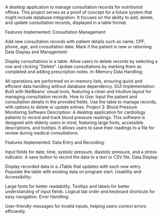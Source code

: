 A desktop application to manage consultation records for nutritionist offices. This project serves as a proof of concept for a future system that might include database integration. It focuses on the ability to add, delete, and update consultation records, displayed in a table format.

Features Implemented:
Consultation Management:

Add new consultation records with patient details such as name, CPF, phone, age, and consultation date.
Mark if the patient is new or returning.
Data Display and Management:

Display consultations in a table.
Allow users to delete records by selecting a row and clicking "Delete".
Update consultations by marking them as completed and adding prescription notes.
In-Memory Data Handling:

All operations are performed on in-memory lists, ensuring quick and efficient data handling without database dependency.
GUI Implementation:
Built with NetBeans' visual tools, featuring a clean and intuitive layout for managing consultation records.
How to Use:
Input the patient and consultation details in the provided fields.
Use the table to manage records, with options to delete or update entries.
Project 3: Blood Pressure Monitoring Software
Description:
A desktop application for cardiology patients to record and track blood pressure readings. This software is designed with elderly users in mind, featuring large fonts, accessible descriptions, and tooltips. It allows users to save their readings to a file for review during medical consultations.

Features Implemented:
Data Entry and Recording:

Input fields for date, time, systolic pressure, diastolic pressure, and a stress indicator.
A save button to record the data to a text or CSV file.
Data Display:

Display recorded data in a JTable that updates with each new entry.
Populate the table with existing data on program start.
Usability and Accessibility:

Large fonts for better readability.
Tooltips and labels for better understanding of input fields.
Logical tab order and keyboard shortcuts for easy navigation.
Error Handling:

User-friendly messages for invalid inputs, helping users correct errors efficiently.
